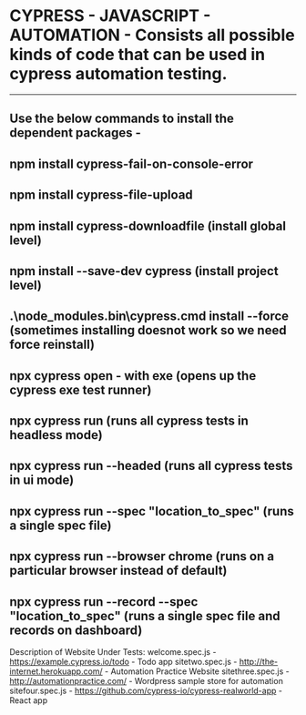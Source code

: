 # CYPRESS - JAVASCRIPT - AUTOMATION - Consists all possible kinds of code that can be used in cypress automation testing.
--------------------------------------------------------------------------------------------------------------
Use the below commands to install the dependent packages - 
--------------------------------------------------------------------------------------------------------------
npm install cypress-fail-on-console-error 
--------------------------------------------------------------------------------------------------------------
npm install cypress-file-upload
--------------------------------------------------------------------------------------------------------------
npm install cypress-downloadfile (install global level)
--------------------------------------------------------------------------------------------------------------
npm install --save-dev cypress (install project level)
--------------------------------------------------------------------------------------------------------------
.\node_modules\.bin\cypress.cmd install --force (sometimes installing doesnot work so we need force reinstall)
--------------------------------------------------------------------------------------------------------------
npx cypress open - with exe (opens up the cypress exe test runner)
--------------------------------------------------------------------------------------------------------------
npx cypress run   (runs all cypress tests in headless mode)
--------------------------------------------------------------------------------------------------------------
npx cypress run --headed   (runs all cypress tests in ui mode)
--------------------------------------------------------------------------------------------------------------
npx cypress run --spec "location_to_spec" (runs a single spec file)
--------------------------------------------------------------------------------------------------------------
npx cypress run --browser chrome (runs on a particular browser instead of default)
--------------------------------------------------------------------------------------------------------------
npx cypress run  --record --spec "location_to_spec" (runs a single spec file and records on dashboard)
--------------------------------------------------------------------------------------------------------------

Description of Website Under Tests:
welcome.spec.js -  https://example.cypress.io/todo - Todo app
sitetwo.spec.js - http://the-internet.herokuapp.com/ - Automation Practice Website
sitethree.spec.js - http://automationpractice.com/ - Wordpress sample store for automation
sitefour.spec.js - https://github.com/cypress-io/cypress-realworld-app - React app 
